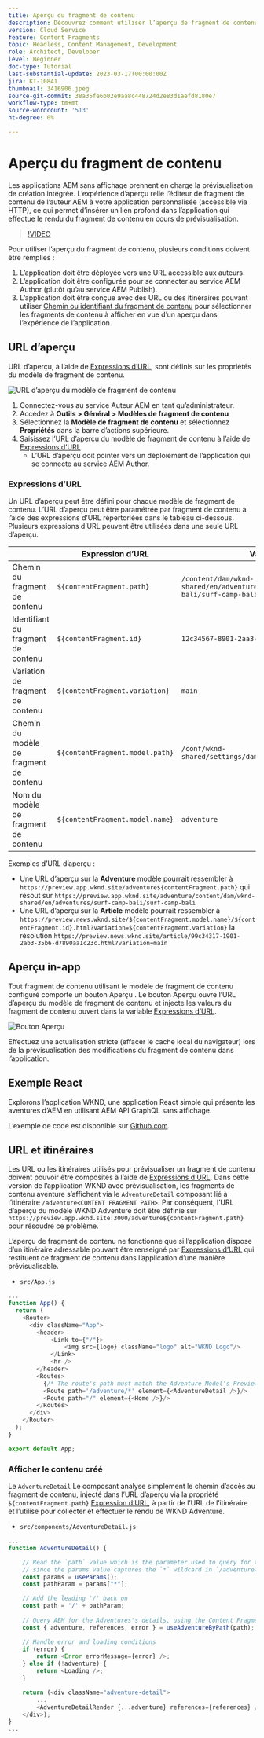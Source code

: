 ```yaml
---
title: Aperçu du fragment de contenu
description: Découvrez comment utiliser l’aperçu de fragment de contenu pour tous les auteurs afin de voir rapidement comment les modifications de contenu affectent vos expériences AEM sans affichage.
version: Cloud Service
feature: Content Fragments
topic: Headless, Content Management, Development
role: Architect, Developer
level: Beginner
doc-type: Tutorial
last-substantial-update: 2023-03-17T00:00:00Z
jira: KT-10841
thumbnail: 3416906.jpeg
source-git-commit: 38a35fe6b02e9aa8c448724d2e83d1aefd8180e7
workflow-type: tm+mt
source-wordcount: '513'
ht-degree: 0%

---
```



# Aperçu du fragment de contenu

Les applications AEM sans affichage prennent en charge la prévisualisation de création intégrée. L’expérience d’aperçu relie l’éditeur de fragment de contenu de l’auteur AEM à votre application personnalisée (accessible via HTTP), ce qui permet d’insérer un lien profond dans l’application qui effectue le rendu du fragment de contenu en cours de prévisualisation.

>[!VIDEO](https://video.tv.adobe.com/v/3416906?quality=12&learn=on)

Pour utiliser l’aperçu du fragment de contenu, plusieurs conditions doivent être remplies :

1. L’application doit être déployée vers une URL accessible aux auteurs.
1. L’application doit être configurée pour se connecter au service AEM Author (plutôt qu’au service AEM Publish).
1. L’application doit être conçue avec des URL ou des itinéraires pouvant utiliser [Chemin ou identifiant du fragment de contenu](#url-expressions) pour sélectionner les fragments de contenu à afficher en vue d’un aperçu dans l’expérience de l’application.

## URL d’aperçu

URL d’aperçu, à l’aide de [Expressions d’URL](#url-expressions), sont définis sur les propriétés du modèle de fragment de contenu.

![URL d’aperçu du modèle de fragment de contenu](./assets/preview/cf-model-preview-url.png)

1. Connectez-vous au service Auteur AEM en tant qu’administrateur.
1. Accédez à __Outils > Général > Modèles de fragment de contenu__
1. Sélectionnez la __Modèle de fragment de contenu__ et sélectionnez __Propriétés__ dans la barre d’actions supérieure.
1. Saisissez l’URL d’aperçu du modèle de fragment de contenu à l’aide de [Expressions d’URL](#url-expressions)
   + L’URL d’aperçu doit pointer vers un déploiement de l’application qui se connecte au service AEM Author.

### Expressions d’URL

Un URL d’aperçu peut être défini pour chaque modèle de fragment de contenu. L’URL d’aperçu peut être paramétrée par fragment de contenu à l’aide des expressions d’URL répertoriées dans le tableau ci-dessous. Plusieurs expressions d’URL peuvent être utilisées dans une seule URL d’aperçu.

|  | Expression d’URL | Valeur  |
| --------------------------------------- | ----------------------------------- | ----------- |
| Chemin du fragment de contenu | `${contentFragment.path}` | `/content/dam/wknd-shared/en/adventures/surf-camp-bali/surf-camp-bali` |
| Identifiant du fragment de contenu | `${contentFragment.id}` | `12c34567-8901-2aa3-45b6-d7890aa1c23c` |
| Variation de fragment de contenu | `${contentFragment.variation}` | `main` |
| Chemin du modèle de fragment de contenu | `${contentFragment.model.path}` | `/conf/wknd-shared/settings/dam/cfm/models/adventure` |
| Nom du modèle de fragment de contenu | `${contentFragment.model.name}` | `adventure` |

Exemples d’URL d’aperçu :

+ Une URL d’aperçu sur la __Adventure__ modèle pourrait ressembler à `https://preview.app.wknd.site/adventure${contentFragment.path}` qui résout sur `https://preview.app.wknd.site/adventure/content/dam/wknd-shared/en/adventures/surf-camp-bali/surf-camp-bali`
+ Une URL d’aperçu sur la __Article__ modèle pourrait ressembler à `https://preview.news.wknd.site/${contentFragment.model.name}/${contentFragment.id}.html?variation=${contentFragment.variation}` la résolution `https://preview.news.wknd.site/article/99c34317-1901-2ab3-35b6-d7890aa1c23c.html?variation=main`

## Aperçu in-app

Tout fragment de contenu utilisant le modèle de fragment de contenu configuré comporte un bouton Aperçu . Le bouton Aperçu ouvre l’URL d’aperçu du modèle de fragment de contenu et injecte les valeurs du fragment de contenu ouvert dans la variable [Expressions d’URL](#url-expressions).

![Bouton Aperçu](./assets/preview/preview-button.png)

Effectuez une actualisation stricte (effacer le cache local du navigateur) lors de la prévisualisation des modifications du fragment de contenu dans l’application.

## Exemple React

Explorons l’application WKND, une application React simple qui présente les aventures d’AEM en utilisant AEM API GraphQL sans affichage.

L’exemple de code est disponible sur [Github.com](https://github.com/adobe/aem-guides-wknd-graphql/tree/main/preview-tutorial).

## URL et itinéraires

Les URL ou les itinéraires utilisés pour prévisualiser un fragment de contenu doivent pouvoir être composites à l’aide de [Expressions d’URL](#url-expressions). Dans cette version de l’application WKND avec prévisualisation, les fragments de contenu aventure s’affichent via le `AdventureDetail` composant lié à l’itinéraire `/adventure<CONTENT FRAGMENT PATH>`. Par conséquent, l’URL d’aperçu du modèle WKND Adventure doit être définie sur `https://preview.app.wknd.site:3000/adventure${contentFragment.path}` pour résoudre ce problème.

L’aperçu de fragment de contenu ne fonctionne que si l’application dispose d’un itinéraire adressable pouvant être renseigné par [Expressions d’URL](#url-expressions) qui restituent ce fragment de contenu dans l’application d’une manière prévisualisable.

+ `src/App.js`

```javascript
...
function App() {
  return (
    <Router>
      <div className="App">
        <header>
            <Link to={"/"}>
                <img src={logo} className="logo" alt="WKND Logo"/>
            </Link>        
            <hr />
        </header>
        <Routes>
          {/* The route's path must match the Adventure Model's Preview URL expression. In React since the path has `/` you must use wildcards to match instead of the usual `:path` */}
          <Route path='/adventure/*' element={<AdventureDetail />}/>
          <Route path="/" element={<Home />}/>
        </Routes>
      </div>
    </Router>
  );
}

export default App;
```

### Afficher le contenu créé

Le `AdventureDetail` Le composant analyse simplement le chemin d’accès au fragment de contenu, injecté dans l’URL d’aperçu via la propriété `${contentFragment.path}` [Expression d’URL](#url-expressions), à partir de l’URL de l’itinéraire et l’utilise pour collecter et effectuer le rendu de WKND Adventure.

+ `src/components/AdventureDetail.js`

```javascript
...
function AdventureDetail() {

    // Read the `path` value which is the parameter used to query for the adventure's details
    // since the params value captures the `*` wildcard in `/adventure/*`, or everything after the first `/` in the Content Fragment path.
    const params = useParams();
    const pathParam = params["*"];

    // Add the leading '/' back on 
    const path = '/' + pathParam;
    
    // Query AEM for the Adventures's details, using the Content Fragment's `path`
    const { adventure, references, error } = useAdventureByPath(path);

    // Handle error and loading conditions
    if (error) {
        return <Error errorMessage={error} />;
    } else if (!adventure) {
        return <Loading />;
    }

    return (<div className="adventure-detail">
        ...
        <AdventureDetailRender {...adventure} references={references} />
    </div>);
}
...
```
